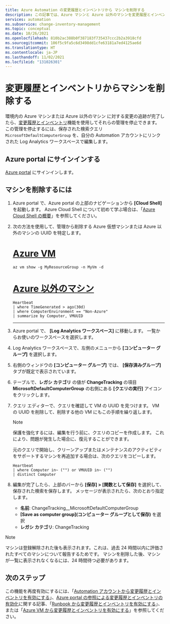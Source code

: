 ```yaml
---
title: Azure Automation の変更履歴とインベントリから マシンを削除する
description: この記事では、Azure マシンと Azure 以外のマシンを変更履歴とインベントリから削除する方法を説明しています。
services: automation
ms.subservice: change-inventory-management
ms.topic: conceptual
ms.date: 10/26/2021
ms.openlocfilehash: 810b2ac388b0f387183f735437ccc2b2a3918cfd
ms.sourcegitcommit: 106f5c9fa5c6d3498dd1cfe63181a7ed4125ae6d
ms.translationtype: HT
ms.contentlocale: ja-JP
ms.lasthandoff: 11/02/2021
ms.locfileid: "131026301"
---
```

# <a name="remove-machines-from-change-tracking-and-inventory"></a>変更履歴とインベントリからマシンを削除する

環境内の Azure マシンまたは Azure 以外のマシン に対する変更の追跡が完了したら、[変更履歴とインベントリ](overview.md)機能を使用してそれらの管理を停止できます。 この管理を停止するには、保存された検索クエリ `MicrosoftDefaultComputerGroup` を、自分の Automation アカウントにリンクされた Log Analytics ワークスペースで編集します。

## <a name="sign-into-the-azure-portal"></a>Azure portal にサインインする

[Azure portal](https://portal.azure.com) にサインインします。

## <a name="to-remove-your-machines"></a>マシンを削除するには

1. Azure portal で、Azure portal の上部のナビゲーションから **[Cloud Shell]** を起動します。 Azure Cloud Shell について初めて学ぶ場合は、「[Azure Cloud Shell の概要](../../cloud-shell/overview.md)」を参照してください。

2. 次の方法を使用して、管理から削除する Azure 仮想マシンまたは Azure 以外のマシンの UUID を特定します。

   # <a name="azure-vm"></a>[Azure VM](#tab/azure-vm)

   ```azurecli
   az vm show -g MyResourceGroup -n MyVm -d
   ```

   # <a name="non-azure-machine"></a>[Azure 以外のマシン](#tab/non-azure-machine)

   ```kusto
   Heartbeat
   | where TimeGenerated > ago(30d)
   | where ComputerEnvironment == "Non-Azure"
   | summarize by Computer, VMUUID
   ```

   ---

3. Azure portal で、 **[Log Analytics ワークスペース]** に移動します。 一覧からお使いのワークスペースを選択します。

4. Log Analytics ワークスペースで、左側のメニューから **[コンピューター グループ]** を選択します。

5. 右側のウィンドウの **[コンピューター グループ]** では、 **[保存済みグループ]** タブが既定で表示されています。

6. テーブルで、**レガシ カテゴリ** の値が **ChangeTracking** の項目 **MicrosoftDefaultComputerGroup** の右側にある **[クエリの実行]** アイコンをクリックします。

7. クエリ エディターで、クエリを確認して VM の UUID を見つけます。 VM の UUID を削除して、削除する他の VM にもこの手順を繰り返します。

   > [!NOTE]
   > 保護を強化するには、編集を行う前に、クエリのコピーを作成します。 これにより、問題が発生した場合に、復元することができます。

   元のクエリで開始し、クリーンアップまたはメンテナンスのアクティビティをサポートするマシンを再追加する場合は、次のクエリをコピーします。

   ```kusto
   Heartbeat
   | where Computer in~ ("") or VMUUID in~ ("")
   | distinct Computer
   ```

8. 編集が完了したら、上部のバーから **[保存] > [関数として保存]** を選択して、保存された検索を保存します。 メッセージが表示されたら、次のとおり指定します。

    * **名前**: ChangeTracking__MicrosoftDefaultComputerGroup
    * **[Save as computer group]\(コンピューター グループとして保存\)** を選択
    * **レガシ カテゴリ**: ChangeTracking

>[!NOTE]
>マシンは登録解除された後も表示されます。これは、過去 24 時間以内に評価されたすべてのマシンについて報告するためです。 マシンを削除した後、マシンが一覧に表示されなくなるには、24 時間待つ必要があります。

## <a name="next-steps"></a>次のステップ

この機能を再度有効にするには、「[Automation アカウントから変更履歴とインベントリを有効にする](enable-from-automation-account.md)」、[Azure portal の参照による変更履歴とインベントリの有効化](enable-from-portal.md)に関する記事、「[Runbook から変更履歴とインベントリを有効にする](enable-from-runbook.md)」、または「[Azure VM から変更履歴とインベントリを有効にする](enable-from-vm.md)」を参照してください。